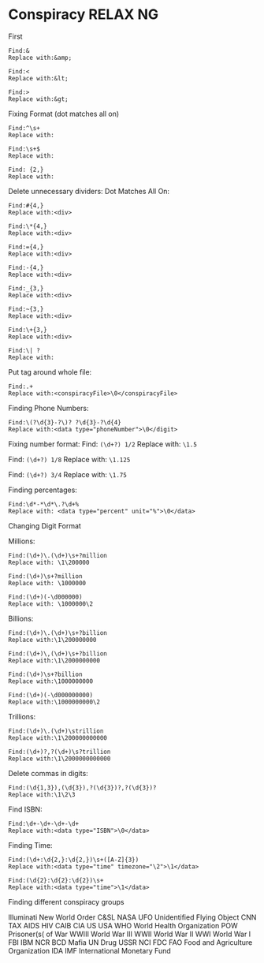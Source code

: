 # Conspiracy RELAX NG

First

```
Find:&
Replace with:&amp;
```
```
Find:<
Replace with:&lt;
```
```
Find:>
Replace with:&gt;
```

Fixing Format (dot matches all on)
```
Find:^\s+
Replace with:
```
```
Find:\s+$
Replace with: 
```
```
Find: {2,}
Replace with: 
```

Delete unnecessary dividers:
Dot Matches All On:
```
Find:#{4,}
Replace with:<div>
```
```
Find:\*{4,}
Replace with:<div>
```
```
Find:={4,}
Replace with:<div>
```
```
Find:-{4,}
Replace with:<div>
```
```
Find:_{3,}
Replace with:<div>
```
```
Find:~{3,}
Replace with:<div>
```
```
Find:\+{3,}
Replace with:<div>
```
```
Find:\| ?
Replace with:
```

Put tag around whole file:
```
Find:.+
Replace with:<conspiracyFile>\0</conspiracyFile>
```

Finding Phone Numbers:
```
Find:\(?\d{3}-?\)? ?\d{3}-?\d{4}
Replace with:<data type="phoneNumber">\0</digit>
```

Fixing number format:
Find: `(\d+?) 1/2`
Replace with: `\1.5`

Find: `(\d+?) 1/8`
Replace with: `\1.125`

Find: `(\d+?) 3/4`
Replace with: `\1.75`

Finding percentages:
```
Find:\d*-*\d*\.?\d+%
Replace with: <data type="percent" unit="%">\0</data>
```

Changing Digit Format

Millions:
```
Find:(\d+)\.(\d+)\s+?million
Replace with: \1\200000
```
```
Find:(\d+)\s+?million
Replace with: \1000000
```
```
Find:(\d+)(-\d000000)
Replace with: \1000000\2
```

Billions:
```
Find:(\d+)\.(\d+)\s+?billion
Replace with:\1\200000000
```
```
Find:(\d+)\,(\d+)\s+?billion
Replace with:\1\2000000000
```
```
Find:(\d+)\s+?billion
Replace with:\1000000000
```
```
Find:(\d+)(-\d000000000)
Replace with:\1000000000\2
```

Trillions:
```
Find:(\d+)\.(\d+)\strillion
Replace with:\1\200000000000
```
```
Find:(\d+)?,?(\d+)\s?trillion
Replace with:\1\2000000000000
```

Delete commas in digits:
```
Find:(\d{1,3}),(\d{3}),?(\d{3})?,?(\d{3})?
Replace with:\1\2\3
```

Find ISBN:
```
Find:\d+-\d+-\d+-\d+
Replace with:<data type="ISBN">\0</data>
```

Finding Time:
```
Find:(\d+:\d{2,}:\d{2,})\s+([A-Z]{3})
Replace with:<data type="time" timezone="\2">\1</data>
```
```
Find:(\d{2}:\d{2}:\d{2})\s+
Replace with:<data type="time">\1</data>
```


Finding different conspiracy groups

Illuminati
New World Order
C&amp;SL
NASA
UFO
Unidentified Flying Object
CNN
TAX
AIDS
HIV
CAIB
CIA
US
USA
WHO
World Health Organization
POW
Prisoner(s( of War
WWIII
World War III
WWII
World War II
WWI
World War I
FBI
IBM
NCR
BCD
Mafia
UN
Drug
USSR
NCI
FDC
FAO
Food and Agriculture Organization
IDA
IMF
International Monetary Fund
